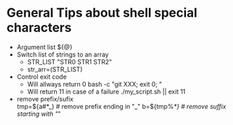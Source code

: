 # General Tips about shell special characters
*  Argument list ${@}
*  Switch list of strings to an array
    * STR_LIST "STR0 STR1 STR2"
    * str_arr=(STR_LIST)
*  Control exit code
    * Will allways return 0
      bash -c "git XXX; exit 0; "
    * Will return 11 in case of a failure 
      ./my_script.sh || exit 11
* remove prefix/sufix  
tmp=${a#*_}   # remove prefix ending in "_"
b=${tmp%_*}   # remove suffix starting with "_"
